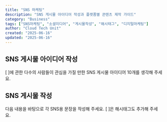```yaml
---
title: "SNS 마케팅"
description: "SNS 게시물 아이디어 작성과 플랫폼별 콘텐츠 제작 가이드"
category: "Business"
tags: ["SNS마케팅", "소셜미디어", "게시물작성", "해시태그", "디지털마케팅"]
author: "Cloud Tech Unit"
created: "2025-06-16"
updated: "2025-06-16"
---
```


## SNS 게시물 아이디어 작성

[ ]에 관한 다수의 사람들이 관심을 가질 만한 SNS 게시물 아이디어 10개를 생각해 주세요.

## SNS 게시물 작성

다음 내용을 바탕으로 각 SNS용 문장을 작성해 주세요.
[ ]은 해시태그도 추가해 주세요.
